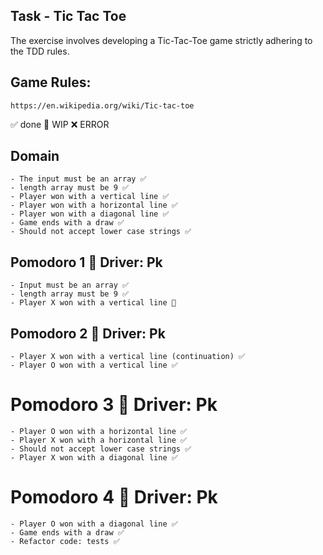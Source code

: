 ## Task - Tic Tac Toe

The exercise involves developing a Tic-Tac-Toe game strictly adhering to the TDD rules.

## Game Rules:
	https://en.wikipedia.org/wiki/Tic-tac-toe

✅ done 🚧 WIP ❌ ERROR

## Domain
	- The input must be an array ✅
	- length array must be 9 ✅
	- Player won with a vertical line ✅
	- Player won with a horizontal line ✅
	- Player won with a diagonal line ✅
	- Game ends with a draw ✅
	- Should not accept lower case strings ✅

## Pomodoro 1 🍅 Driver: Pk
	- Input must be an array ✅
	- length array must be 9 ✅
	- Player X won with a vertical line 🚧
	
## Pomodoro 2 🍅 Driver: Pk
	- Player X won with a vertical line (continuation) ✅
	- Player O won with a vertical line ✅

# Pomodoro 3 🍅 Driver: Pk
	- Player O won with a horizontal line ✅
	- Player X won with a horizontal line ✅
	- Should not accept lower case strings ✅
	- Player X won with a diagonal line ✅

# Pomodoro 4 🍅 Driver: Pk
	- Player O won with a diagonal line ✅
	- Game ends with a draw ✅
	- Refactor code: tests ✅